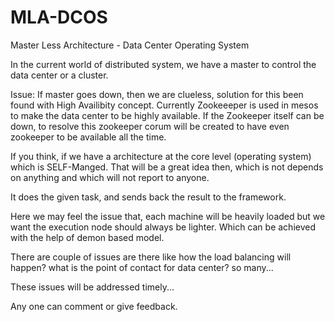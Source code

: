 # MLA-DCOS
Master Less Architecture - Data Center Operating System


In the current world of distributed system, we have a master to control the data center or a cluster.

Issue: If master goes down, then we are clueless, solution for this been found with High Availibity concept. Currently Zookeeeper is used in mesos to make the data center to be highly available. If the Zookeeper itself can be down, to resolve this zookeeper corum will be created to have even zookeeper to be available all the time.

If you think, if we have a architecture at the core level (operating system) which is SELF-Manged. That will be a great idea then, which is not depends on anything and which will not report to anyone.

It does the given task, and sends back the result to the framework.

Here we may feel the issue that, each machine will be heavily loaded but we want the execution node should always be lighter. Which can be achieved with the help of demon based model.

There are couple of issues are there like how the load balancing will happen? what is the point of contact for data center? so many...

These issues will be addressed timely... 

Any one can comment or give feedback.
